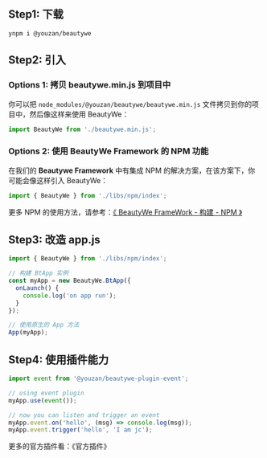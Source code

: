 
## Step1: 下载
```
ynpm i @youzan/beautywe
```

## Step2: 引入

### Options 1: 拷贝 beautywe.min.js 到项目中

你可以把 `node_modules/@youzan/beautywe/beautywe.min.js` 文件拷贝到你的项目中，然后像这样来使用 BeautyWe：

```javascript
import BeautyWe from './beautywe.min.js';
```

### Options 2: 使用 BeautyWe Framework 的 NPM 功能

在我们的 **Beautywe Framework** 中有集成 NPM 的解决方案，在该方案下，你可能会像这样引入 BeautyWe：

```javascript
import { BeautyWe } from './libs/npm/index';
```

更多 NPM 的使用方法，请参考：[《 BeautyWe FrameWork - 构建 - NPM 》]()

## Step3: 改造 app.js

```javascript
import { BeautyWe } from './libs/npm/index';

// 构建 BtApp 实例
const myApp = new BeautyWe.BtApp({
  onLaunch() {
    console.log('on app run');
  }
});

// 使用原生的 App 方法
App(myApp);

```

## Step4: 使用插件能力

```javascript
import event from '@youzan/beautywe-plugin-event';

// using event plugin
myApp.use(event());

// now you can listen and trigger an event
myApp.event.on('hello', (msg) => console.log(msg));
myApp.event.trigger('hello', 'I am jc');
```

更多的官方插件看：《官方插件》

